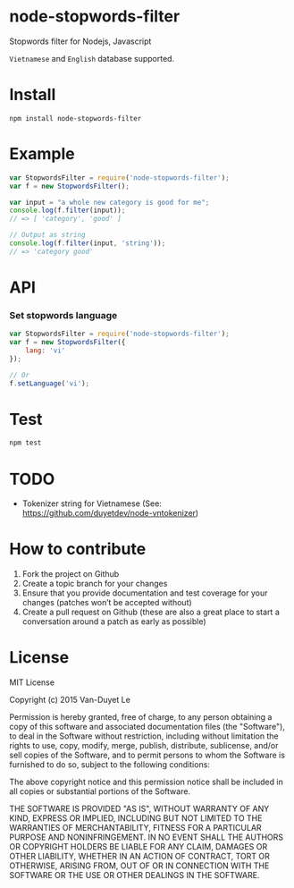 # node-stopwords-filter
Stopwords filter for Nodejs, Javascript

`Vietnamese` and `English` database supported.

# Install
```
npm install node-stopwords-filter
```

# Example 

```js
var StopwordsFilter = require('node-stopwords-filter');
var f = new StopwordsFilter();

var input = "a whole new category is good for me";
console.log(f.filter(input));
// => [ 'category', 'good' ]

// Output as string
console.log(f.filter(input, 'string'));
// => 'category good'
```

# API

### Set stopwords language
```js
var StopwordsFilter = require('node-stopwords-filter');
var f = new StopwordsFilter({
	lang: 'vi'
});

// Or
f.setLanguage('vi');
```

# Test
```sh
npm test
```

# TODO

* Tokenizer string for Vietnamese (See: https://github.com/duyetdev/node-vntokenizer)

# How to contribute
1. Fork the project on Github
2. Create a topic branch for your changes
3. Ensure that you provide documentation and test coverage for your changes (patches won’t be accepted without)
4. Create a pull request on Github (these are also a great place to start a conversation around a patch as early as possible)

# License
MIT License

Copyright (c) 2015 Van-Duyet Le

Permission is hereby granted, free of charge, to any person obtaining a copy of this software and associated documentation files (the "Software"), to deal in the Software without restriction, including without limitation the rights to use, copy, modify, merge, publish, distribute, sublicense, and/or sell copies of the Software, and to permit persons to whom the Software is furnished to do so, subject to the following conditions:

The above copyright notice and this permission notice shall be included in all copies or substantial portions of the Software.

THE SOFTWARE IS PROVIDED "AS IS", WITHOUT WARRANTY OF ANY KIND, EXPRESS OR IMPLIED, INCLUDING BUT NOT LIMITED TO THE WARRANTIES OF MERCHANTABILITY, FITNESS FOR A PARTICULAR PURPOSE AND NONINFRINGEMENT. IN NO EVENT SHALL THE AUTHORS OR COPYRIGHT HOLDERS BE LIABLE FOR ANY CLAIM, DAMAGES OR OTHER LIABILITY, WHETHER IN AN ACTION OF CONTRACT, TORT OR OTHERWISE, ARISING FROM, OUT OF OR IN CONNECTION WITH THE SOFTWARE OR THE USE OR OTHER DEALINGS IN THE SOFTWARE.